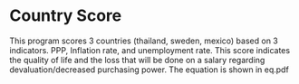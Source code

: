 # Country Score
This program scores 3 countries (thailand, sweden, mexico) based on 3 indicators. PPP, Inflation rate, and unemployment rate.
This score indicates the quality of life and the loss that will be done on a salary regarding devaluation/decreased purchasing power.
The equation is shown in eq.pdf
